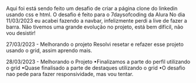 Aqui foi está sendo feito um desafio de criar a página clone do linkedin usando css e html.
O desafio é feito para o 7daysofcoding da Alura
No dia 11/03/2023 eu acabei fazendo a navbar, infelizmente perdi a live de fazer a barra.
Não tivemos uma grande evolução no projeto, está bem difícil, não vou desistir!

27/03/2023 - Melhorando o projeto
Resolvi resetar e refazer esse projeto usando o grid, assim aprendo mais.

28/03/2023 - Melhorando o Projeto
•Finalizamos a parte do perfil utilizando o grid
•Quase finalisado a parte de destaques utilizando o grid
•O desafio nao pede para fazer responsividade, mas vou tentar.